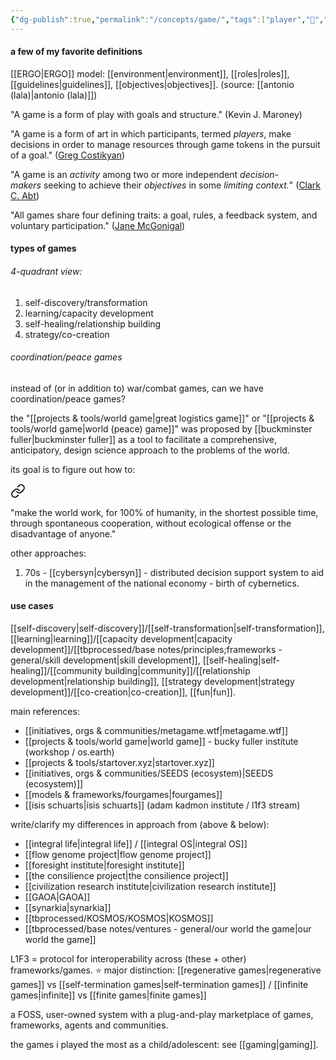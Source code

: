```yaml
---
{"dg-publish":true,"permalink":"/concepts/game/","tags":["player","🌱","concept"],"created":"2022-02-27T14:27:13.500-03:00","updated":"2024-06-16T17:08:53.916-03:00"}
---
```


#### a few of my favorite definitions

[[ERGO\|ERGO]] model: [[environment\|environment]], [[roles\|roles]], [[guidelines\|guidelines]], [[objectives\|objectives]]. (source: [[antonio (lala)\|antonio (lala)]])

"A game is a form of play with goals and structure." (Kevin J. Maroney)

"A game is a form of art in which participants, termed _players_, make decisions in order to manage resources through game tokens in the pursuit of a goal." ([Greg Costikyan](https://en.wikipedia.org/wiki/Greg_Costikyan "Greg Costikyan"))

"A game is an _activity_ among two or more independent _decision-makers_ seeking to achieve their _objectives_ in some _limiting context._" ([Clark C. Abt](https://en.wikipedia.org/wiki/Clark_C._Abt "Clark C. Abt"))

"All games share four defining traits: a goal, rules, a feedback system, and voluntary participation." ([Jane McGonigal](https://en.wikipedia.org/wiki/Jane_McGonigal "Jane McGonigal"))

#### types of games

###### 4-quadrant view:

1) self-discovery/transformation
2) learning/capacity development
3) self-healing/relationship building
4) strategy/co-creation

###### coordination/peace games

instead of (or in addition to) war/combat games, can we have coordination/peace games?

the "[[projects & tools/world game\|great logistics game]]" or "[[projects & tools/world game\|world (peace) game]]" was proposed by [[buckminster fuller\|buckminster fuller]] as a tool to facilitate a comprehensive, anticipatory, design science approach to the problems of the world.

its goal is to figure out how to: 


<div class="transclusion internal-embed is-loaded"><a class="markdown-embed-link" href="/projects-and-tools/world-game/#52ca2c" aria-label="Open link"><svg xmlns="http://www.w3.org/2000/svg" width="24" height="24" viewBox="0 0 24 24" fill="none" stroke="currentColor" stroke-width="2" stroke-linecap="round" stroke-linejoin="round" class="svg-icon lucide-link"><path d="M10 13a5 5 0 0 0 7.54.54l3-3a5 5 0 0 0-7.07-7.07l-1.72 1.71"></path><path d="M14 11a5 5 0 0 0-7.54-.54l-3 3a5 5 0 0 0 7.07 7.07l1.71-1.71"></path></svg></a><div class="markdown-embed">



"make the world work, for 100% of humanity, in the shortest possible time, through spontaneous cooperation, without ecological offense or the disadvantage of anyone." 

</div></div>


other approaches:
1) 70s - [[cybersyn\|cybersyn]] - distributed decision support system to aid in the management of the national economy - birth of cybernetics.

#### use cases

[[self-discovery\|self-discovery]]/[[self-transformation\|self-transformation]], [[learning\|learning]]/[[capacity development\|capacity development]]/[[tbprocessed/base notes/principles;frameworks - general/skill development\|skill development]], [[self-healing\|self-healing]]/[[community building\|community]]/[[relationship development\|relationship building]], [[strategy development\|strategy development]]/[[co-creation\|co-creation]], [[fun\|fun]].


main references:
- [[initiatives, orgs & communities/metagame.wtf\|metagame.wtf]]
- [[projects & tools/world game\|world game]] - bucky fuller institute (workshop / os.earth)
- [[projects & tools/startover.xyz\|startover.xyz]]
- [[initiatives, orgs & communities/SEEDS (ecosystem)\|SEEDS (ecosystem)]]
- [[models & frameworks/fourgames\|fourgames]]
- [[ísis schuarts\|ísis schuarts]] (adam kadmon institute / l1f3 stream)

write/clarify my differences in approach from (above & below):
- [[integral life\|integral life]] / [[integral OS\|integral OS]]
- [[flow genome project\|flow genome project]]
- [[foresight institute\|foresight institute]]
- [[the consilience project\|the consilience project]]
- [[civilization research institute\|civilization research institute]]
- [[GAOA\|GAOA]]
- [[synarkia\|synarkia]]
- [[tbprocessed/KOSMOS/KOSMOS\|KOSMOS]]
- [[tbprocessed/base notes/ventures - general/our world the game\|our world the game]]

L1F3 = protocol for interoperability across (these + other) frameworks/games.
⭐ major distinction: [[regenerative games\|regenerative games]] vs [[self-termination games\|self-termination games]] / [[infinite games\|infinite]] vs [[finite games\|finite games]]

a FOSS, user-owned system with a plug-and-play marketplace of games, frameworks, agents and communities.

the games i played the most as a child/adolescent: see [[gaming\|gaming]].